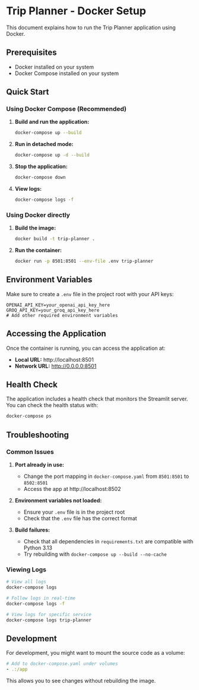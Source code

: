 # Trip Planner - Docker Setup

This document explains how to run the Trip Planner application using Docker.

## Prerequisites

- Docker installed on your system
- Docker Compose installed on your system

## Quick Start

### Using Docker Compose (Recommended)

1. **Build and run the application:**
   ```bash
   docker-compose up --build
   ```

2. **Run in detached mode:**
   ```bash
   docker-compose up -d --build
   ```

3. **Stop the application:**
   ```bash
   docker-compose down
   ```

4. **View logs:**
   ```bash
   docker-compose logs -f
   ```

### Using Docker directly

1. **Build the image:**
   ```bash
   docker build -t trip-planner .
   ```

2. **Run the container:**
   ```bash
   docker run -p 8501:8501 --env-file .env trip-planner
   ```

## Environment Variables

Make sure to create a `.env` file in the project root with your API keys:

```env
OPENAI_API_KEY=your_openai_api_key_here
GROQ_API_KEY=your_groq_api_key_here
# Add other required environment variables
```

## Accessing the Application

Once the container is running, you can access the application at:
- **Local URL:** http://localhost:8501
- **Network URL:** http://0.0.0.0:8501

## Health Check

The application includes a health check that monitors the Streamlit server. You can check the health status with:

```bash
docker-compose ps
```

## Troubleshooting

### Common Issues

1. **Port already in use:**
   - Change the port mapping in `docker-compose.yaml` from `8501:8501` to `8502:8501`
   - Access the app at http://localhost:8502

2. **Environment variables not loaded:**
   - Ensure your `.env` file is in the project root
   - Check that the `.env` file has the correct format

3. **Build failures:**
   - Check that all dependencies in `requirements.txt` are compatible with Python 3.13
   - Try rebuilding with `docker-compose up --build --no-cache`

### Viewing Logs

```bash
# View all logs
docker-compose logs

# Follow logs in real-time
docker-compose logs -f

# View logs for specific service
docker-compose logs trip-planner
```

## Development

For development, you might want to mount the source code as a volume:

```yaml
# Add to docker-compose.yaml under volumes
- .:/app
```

This allows you to see changes without rebuilding the image.
